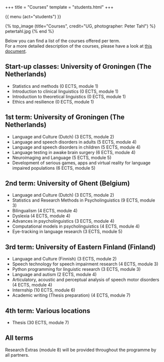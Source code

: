 +++
title = "Courses"
template = "students.html"
+++

{{ menu (act="students") }} 

{% top_image (title="Courses", credit="UG, photographer: Peter Tahl") %}
	petertahl.jpg
{% end %}

<div class="container">

Below you can find a list of the courses offered per term. <br>
For a more detailed description of the courses, please have a look at [this document](/files/course_descriptions.pdf).

## Start-up classes: University of Groningen (The Netherlands)
- Statistics and methods (0 ECTS, module 1) 
- Introduction to clinical linguistics (0 ECTS, module 1)
- Introduction to theoretical linguistics (0 ECTS, module 1)
- Ethics and resilience (0 ECTS, module 1)

## 1st term: University of Groningen (The Netherlands)
- Language and Culture (Dutch) (3 ECTS, module 2)
- Language and speech disorders in adults (5 ECTS, module 4)
- Language and speech disorders in children (5 ECTS, module 4)
- Language testing in awake brain surgery (6 ECTS, module 4)
- Neuroimaging and Language (5 ECTS, module 5)
- Development of serious games, apps and virtual reality for language impaired populations (6 ECTS, module 5)

## 2nd term: University of Ghent (Belgium)
- Language and Culture (Dutch) (3 ECTS, module 2)
- Statistics and Research Methods in Psycholinguistics (9 ECTS, module 3)
- Bilingualism (4 ECTS, module 4)
- Dyslexia (4 ECTS, module 4)
- Advances in psycholinguistics (3 ECTS, module 4)
- Computational models in psycholinguistics (4 ECTS, module 4)
- Eye-tracking in language research (3 ECTS, module 5)

## 3rd term: University of Eastern Finland (Finland)
- Language and Culture (Finnish) (3 ECTS, module 2)
- Speech technology for speech impairment research (4 ECTS, module 3)
- Python programming for linguistic research (3 ECTS, module 3)
- Language and autism (2 ECTS, module 4)
- Articulatory, acoustic and perceptual analysis of speech motor disorders (4 ECTS, module 4)
- Internship (10 ECTS, module 6)
- Academic writing (Thesis preparation) (4 ECTS, module 7)

## 4th term: Various locations
- Thesis (30 ECTS, module 7)

## All terms
Research Extras (module 8) will be provided throughout the programme by all partners.

</div>
</div>
